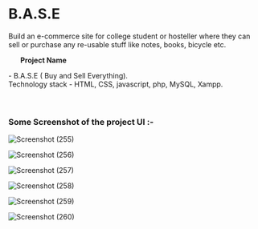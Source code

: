 # B.A.S.E
Build an e-commerce site for college student or hosteller where they can sell or purchase any re-usable stuff like notes, books, bicycle etc. 
<b><ul>Project Name</ul></b> - B.A.S.E ( Buy and Sell Everything).</br>
Technology stack - HTML, CSS, javascript, php, MySQL, Xampp.
</br></br></br>
<h3> Some Screenshot of the project UI :- </h3>


![Screenshot (255)](https://user-images.githubusercontent.com/50530172/99917722-1cd3e780-2d38-11eb-87f9-f5c808b456bc.png)


![Screenshot (256)](https://user-images.githubusercontent.com/50530172/99917753-4ee54980-2d38-11eb-8b97-2b0d214eb2bb.png)


![Screenshot (257)](https://user-images.githubusercontent.com/50530172/99917754-5147a380-2d38-11eb-8109-64658b092ca6.png)


![Screenshot (258)](https://user-images.githubusercontent.com/50530172/99917756-53116700-2d38-11eb-9683-7351046fea22.png)


![Screenshot (259)](https://user-images.githubusercontent.com/50530172/99917758-5573c100-2d38-11eb-853f-71d32e3fba86.png)


![Screenshot (260)](https://user-images.githubusercontent.com/50530172/99917760-57d61b00-2d38-11eb-8f85-7cc65589c85f.png)
